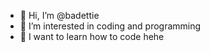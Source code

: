- 👋 Hi, I’m @badettie
- 👀 I’m interested in coding and programming
- 🌱 I want to learn how to code hehe


<!---
badettie/badettie is a ✨ special ✨ repository because its `README.md` (this file) appears on your GitHub profile.
You can click the Preview link to take a look at your changes.
--->
